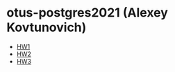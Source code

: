 # otus-postgres2021 (Alexey Kovtunovich)

- [HW1](./hw1/README.md)
- [HW2](./hw2/README.md)
- [HW3](./hw3/README.md)
